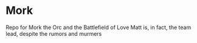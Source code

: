 # Mork
Repo for Mork the Orc and the Battlefield of Love
Matt is, in fact, the team lead, despite the rumors and murmers
